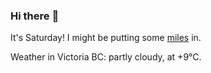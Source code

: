 ### Hi there :wave:

It's Saturday! I might be putting some [miles](https://www.strava.com/athletes/889963) in.

Weather in Victoria BC: partly cloudy, at +9°C.
